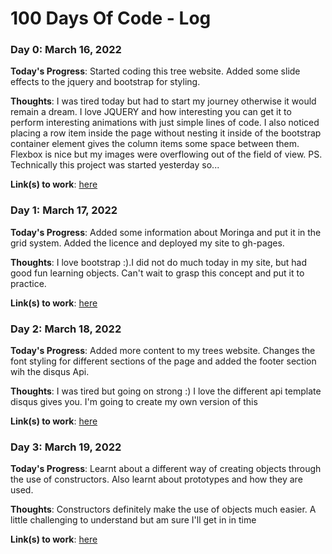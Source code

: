 # 100 Days Of Code - Log

### Day 0: March 16, 2022

**Today's Progress**: Started coding this tree website. Added some slide effects to the jquery and bootstrap for styling.

**Thoughts**: I was tired today but had to start my journey otherwise it would remain a dream. I love JQUERY and how interesting you can get it to perform interesting animations with just simple lines of code. I also noticed placing a row item inside the page without nesting it inside of the bootstrap container element gives the column items some space between them. Flexbox is nice but my images were overflowing out of the field of view. PS. Technically this project was started yesterday so...

**Link(s) to work**:
[here](https://github.com/pronepoet/Environs)

### Day 1: March 17, 2022

**Today's Progress**: Added some information about Moringa and put it in the grid system. Added the licence and deployed my site to gh-pages.

**Thoughts**: I love bootstrap :).I did not do much today in my site, but had good fun learning objects. Can't wait to grasp this concept and put it to practice.

**Link(s) to work**: 
[here](https://github.com/pronepoet/Environs)


### Day 2: March 18, 2022

**Today's Progress**: Added more content to my trees website. Changes the font styling for different sections of the page and added the footer section wih the disqus Api.

**Thoughts**: I was tired but going on strong :) I love the different api template disqus gives you. I'm going to create my own version of this

**Link(s) to work**: 
[here](https://github.com/pronepoet/Environs)


### Day 3: March 19, 2022

**Today's Progress**: Learnt about a different way of creating objects through the use of constructors. Also learnt about prototypes and how they are used.

**Thoughts**: Constructors definitely make the use of objects much easier. A little challenging to understand but am sure I'll get in in time

**Link(s) to work**: 
[here](https://github.com/pronepoet/address-book)


